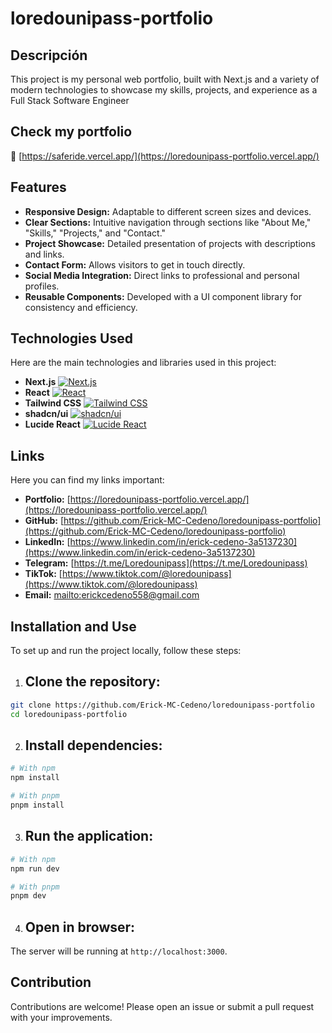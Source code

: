 # loredounipass-portfolio

## Descripción
This project is my personal web portfolio, built with Next.js and a variety of modern technologies to showcase my skills, projects, and experience as a Full Stack Software Engineer

## Check my portfolio
🚀 [https://saferide.vercel.app/](https://loredounipass-portfolio.vercel.app/)


## Features
- **Responsive Design:** Adaptable to different screen sizes and devices.
- **Clear Sections:** Intuitive navigation through sections like "About Me," "Skills," "Projects," and "Contact."
- **Project Showcase:** Detailed presentation of projects with descriptions and links.
- **Contact Form:** Allows visitors to get in touch directly.
- **Social Media Integration:** Direct links to professional and personal profiles.
- **Reusable Components:** Developed with a UI component library for consistency and efficiency.

## Technologies Used
Here are the main technologies and libraries used in this project:

- **Next.js** [![Next.js](https://img.shields.io/badge/Next.js-Black?style=for-the-badge&logo=next.js&logoColor=white)](https://nextjs.org/)
- **React** [![React](https://img.shields.io/badge/React-20232A?style=for-the-badge&logo=react&logoColor=61DAFB)](https://react.dev/)
- **Tailwind CSS** [![Tailwind CSS](https://img.shields.io/badge/Tailwind_CSS-38B2AC?style=for-the-badge&logo=tailwind-css&logoColor=white)](https://tailwindcss.com/)
- **shadcn/ui** [![shadcn/ui](https://img.shields.io/badge/shadcn%2Fui-000000?style=for-the-badge&logo=shadcnui&logoColor=white)](https://ui.shadcn.com/)
- **Lucide React** [![Lucide React](https://img.shields.io/badge/Lucide_React-222222?style=for-the-badge&logo=lucide&logoColor=white)](https://lucide.dev/)

## Links
Here you can find my links important:

* **Portfolio:** [https://loredounipass-portfolio.vercel.app/](https://loredounipass-portfolio.vercel.app/)
* **GitHub:** [https://github.com/Erick-MC-Cedeno/loredounipass-portfolio](https://github.com/Erick-MC-Cedeno/loredounipass-portfolio)
* **LinkedIn:** [https://www.linkedin.com/in/erick-cedeno-3a5137230](https://www.linkedin.com/in/erick-cedeno-3a5137230)
* **Telegram:** [https://t.me/Loredounipass](https://t.me/Loredounipass)
* **TikTok:** [https://www.tiktok.com/@loredounipass](https://www.tiktok.com/@loredounipass)
* **Email:** [mailto:erickcedeno558@gmail.com](mailto:erickcedeno558@gmail.com)

## Installation and Use
To set up and run the project locally, follow these steps:

1. ## Clone the repository:
```bash
git clone https://github.com/Erick-MC-Cedeno/loredounipass-portfolio
cd loredounipass-portfolio
```

2. ## Install dependencies:
```bash
# With npm
npm install

# With pnpm
pnpm install
```

3. ## Run the application:
```bash
# With npm
npm run dev

# With pnpm
pnpm dev
```

4. ## Open in browser:
The server will be running at `http://localhost:3000`.

## Contribution
Contributions are welcome! Please open an issue or submit a pull request with your improvements.


